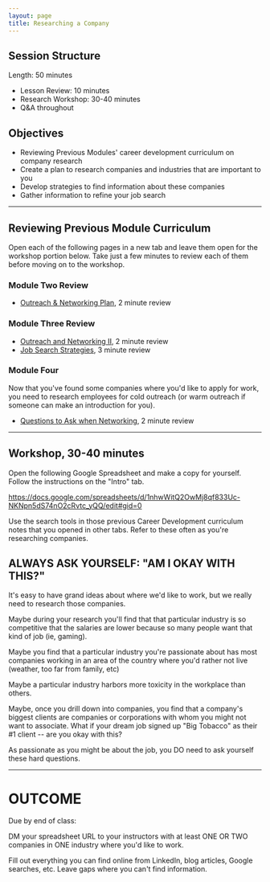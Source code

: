 ```yaml
---
layout: page
title: Researching a Company
---
```


## Session Structure

Length: 50 minutes

* Lesson Review: 10 minutes
* Research Workshop: 30-40 minutes
* Q&A throughout

## Objectives

* Reviewing Previous Modules' career development curriculum on company research
* Create a plan to research companies and industries that are important to you
* Develop strategies to find information about these companies
* Gather information to refine your job search

---

## Reviewing Previous Module Curriculum

Open each of the following pages in a new tab and leave them open for the workshop portion below. Take just a few minutes to review each of them before moving on to the workshop.

### Module Two Review

* [Outreach & Networking Plan](/module_two/outreach_networking_guidelines), 2 minute review

### Module Three Review

* [Outreach and Networking II](/module_three/outreach_networking_ii), 2 minute review
* [Job Search Strategies](/module_three/job_search_strategies), 3 minute review

### Module Four

Now that you've found some companies where you'd like to apply for work, you need to research employees for cold outreach (or warm outreach if someone can make an introduction for you).

* [Questions to Ask when Networking](research_conversation_questions), 2 minute review

---

## Workshop, 30-40 minutes

Open the following Google Spreadsheet and make a copy for yourself. Follow the instructions on the "Intro" tab.

https://docs.google.com/spreadsheets/d/1nhwWitQ2OwMj8qf833Uc-NKNpn5dS74nO2cRvtc_yQQ/edit#gid=0

Use the search tools in those previous Career Development curriculum notes that you opened in other tabs. Refer to these often as you're researching companies.

## ALWAYS ASK YOURSELF: "AM I OKAY WITH THIS?"

It's easy to have grand ideas about where we'd like to work, but we really need to research those companies.

Maybe during your research you'll find that that particular industry is so competitive that the salaries are lower because so many people want that kind of job (ie, gaming).

Maybe you find that a particular industry you're passionate about has most companies working in an area of the country where you'd rather not live (weather, too far from family, etc)

Maybe a particular industry harbors more toxicity in the workplace than others.

Maybe, once you drill down into companies, you find that a company's biggest clients are companies or corporations with whom you might not want to associate. What if your dream job signed up "Big Tobacco" as their #1 client -- are you okay with this?

As passionate as you might be about the job, you DO need to ask yourself these hard questions.

---

# OUTCOME

Due by end of class:

DM your spreadsheet URL to your instructors with at least ONE OR TWO companies in ONE industry where you'd like to work.

Fill out everything you can find online from LinkedIn, blog articles, Google searches, etc. Leave gaps where you can't find information.

